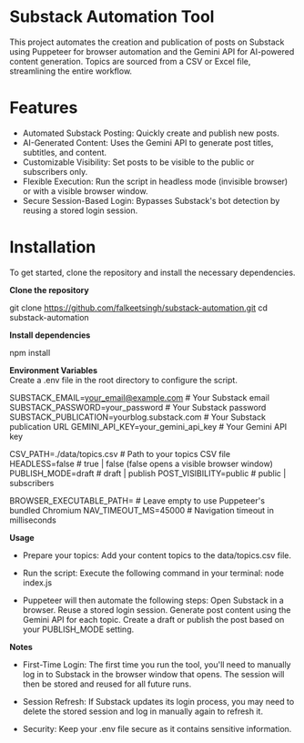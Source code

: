 # Substack Automation Tool

This project automates the creation and publication of posts on Substack using Puppeteer for browser automation and the Gemini API for AI-powered content generation. Topics are sourced from a CSV or Excel file, streamlining the entire workflow.

# Features

- Automated Substack Posting: Quickly create and publish new posts.
- AI-Generated Content: Uses the Gemini API to generate post titles, subtitles, and content.
- Customizable Visibility: Set posts to be visible to the public or subscribers only.
- Flexible Execution: Run the script in headless mode (invisible browser) or with a visible browser window.
- Secure Session-Based Login: Bypasses Substack's bot detection by reusing a stored login session.

# Installation

To get started, clone the repository and install the necessary dependencies.

**Clone the repository**

git clone https://github.com/falkeetsingh/substack-automation.git
cd substack-automation

**Install dependencies**

npm install

**Environment Variables**  
Create a .env file in the root directory to configure the script.

SUBSTACK_EMAIL=your_email@example.com # Your Substack email
SUBSTACK_PASSWORD=your_password # Your Substack password
SUBSTACK_PUBLICATION=yourblog.substack.com # Your Substack publication URL
GEMINI_API_KEY=your_gemini_api_key # Your Gemini API key

CSV_PATH=./data/topics.csv # Path to your topics CSV file
HEADLESS=false # true | false (false opens a visible browser window)
PUBLISH_MODE=draft # draft | publish
POST_VISIBILITY=public # public | subscribers

BROWSER_EXECUTABLE_PATH= # Leave empty to use Puppeteer's bundled Chromium
NAV_TIMEOUT_MS=45000 # Navigation timeout in milliseconds

**Usage**

- Prepare your topics: Add your content topics to the data/topics.csv file.

- Run the script: Execute the following command in your terminal:
  node index.js

- Puppeteer will then automate the following steps:
  Open Substack in a browser.
  Reuse a stored login session.
  Generate post content using the Gemini API for each topic.
  Create a draft or publish the post based on your PUBLISH_MODE setting.

**Notes**

- First-Time Login: The first time you run the tool, you'll need to manually log in to Substack in the browser window that opens. The session will then be stored and reused for all future runs.

- Session Refresh: If Substack updates its login process, you may need to delete the stored session and log in manually again to refresh it.

- Security: Keep your .env file secure as it contains sensitive information.
